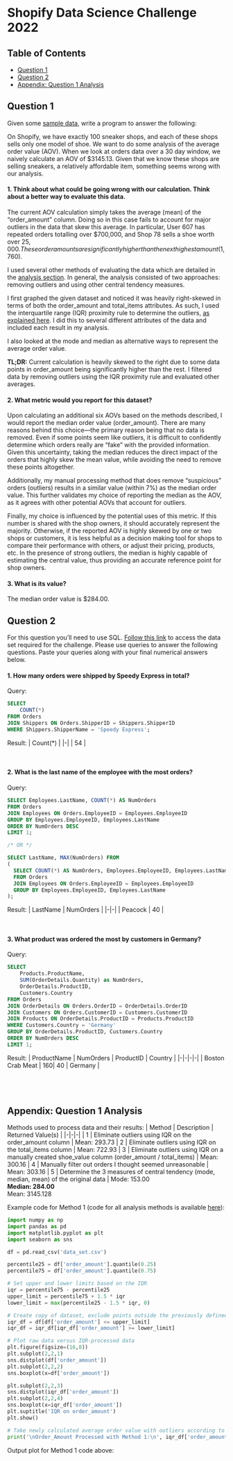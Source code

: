 # Shopify Data Science Challenge 2022
## Table of Contents

- [Question 1](#question-1)
- [Question 2](#question-2)
- [Appendix: Question 1 Analysis](#appendix:-question-1-analysis)

## Question 1

Given some [sample data](https://docs.google.com/spreadsheets/d/16i38oonuX1y1g7C_UAmiK9GkY7cS-64DfiDMNiR41LM/edit#gid=0), write a program to answer the following:

On Shopify, we have exactly 100 sneaker shops, and each of these shops sells only one model of shoe. We want to do some analysis of the average order value (AOV). When we look at orders data over a 30 day window, we naively calculate an AOV of $3145.13. Given that we know these shops are selling sneakers, a relatively affordable item, something seems wrong with our analysis.

#### **1. Think about what could be going wrong with our calculation. Think about a better way to evaluate this data.**

The current AOV calculation simply takes the average (mean) of the “order_amount” column. Doing so in this case fails to account for major outliers in the data that skew this average. In particular, User 607 has repeated orders totalling over $700,000, and Shop 78 sells a shoe worth over $25,000. These order amounts are significantly higher than the next highest amount ($1,760). 

I used several other methods of evaluating the data which are detailed in the [analysis section](). In general, the analysis consisted of two approaches: removing outliers and using other central tendency measures. 

I first graphed the given dataset and noticed it was heavily right-skewed in terms of both the order_amount and total_items attributes. As such, I used the interquartile range (IQR) proximity rule to determine the outliers, [as explained here](https://www.khanacademy.org/math/statistics-probability/summarizing-quantitative-data/box-whisker-plots/a/identifying-outliers-iqr-rule). I did this to several different attributes of the data and included each result in my analysis.

I also looked at the mode and median as alternative ways to represent the average order value. 

**TL;DR:** Current calculation is heavily skewed to the right due to some data points in order_amount being significantly higher than the rest. I filtered data by removing outliers using the IQR proximity rule and evaluated other averages. 


#### **2. What metric would you report for this dataset?**

Upon calculating an additional six AOVs based on the methods described, I would report the median order value (order_amount). There are many reasons behind this choice—the primary reason being that no data is removed. Even if some points seem like outliers, it is difficult to confidently determine which orders really are “fake” with the provided information. Given this uncertainty, taking the median reduces the direct impact of the orders that highly skew the mean value, while avoiding the need to remove these points altogether. 

Additionally, my manual processing method that does remove “suspicious” orders (outliers) results in a similar value (within 7%) as the median order value. This further validates my choice of reporting the median as the AOV, as it agrees with other potential AOVs that account for outliers.

Finally, my choice is influenced by the potential uses of this metric. If this number is shared with the shop owners, it should accurately represent the majority. Otherwise, if the reported AOV is highly skewed by one or two shops or customers, it is less helpful as a decision making tool for shops to compare their performance with others, or adjust their pricing, products, etc. In the presence of strong outliers, the median is highly capable of estimating the central value, thus providing an accurate reference point for shop owners.


#### **3. What is its value?**

The median order value is $284.00.


## Question 2

For this question you’ll need to use SQL. [Follow this link](https://www.w3schools.com/SQL/TRYSQL.ASP?FILENAME=TRYSQL_SELECT_ALL) to access the data set required for the challenge. Please use queries to answer the following questions. Paste your queries along with your final numerical answers below.

#### **1. How many orders were shipped by Speedy Express in total?**

Query:
```sql
SELECT 
    COUNT(*)
FROM Orders
JOIN Shippers ON Orders.ShipperID = Shippers.ShipperID
WHERE Shippers.ShipperName = 'Speedy Express';
```

Result:
| Count(*) |
|-|
| 54 |

&nbsp;

#### **2. What is the last name of the employee with the most orders?** 

Query:
```sql
SELECT Employees.LastName, COUNT(*) AS NumOrders 
FROM Orders 
JOIN Employees ON Orders.EmployeeID = Employees.EmployeeID
GROUP BY Employees.EmployeeID, Employees.LastName
ORDER BY NumOrders DESC
LIMIT 1;

/* OR */

SELECT LastName, MAX(NumOrders) FROM
(
  SELECT COUNT(*) AS NumOrders, Employees.EmployeeID, Employees.LastName
  FROM Orders 
  JOIN Employees ON Orders.EmployeeID = Employees.EmployeeID
  GROUP BY Employees.EmployeeID, Employees.LastName
);
```

Result:
| LastName | NumOrders |
|-|-|
| Peacock | 40 | 

&nbsp;

#### **3. What product was ordered the most by customers in Germany?**

Query:
```sql
SELECT 
    Products.ProductName, 
    SUM(OrderDetails.Quantity) as NumOrders, 
    OrderDetails.ProductID, 
    Customers.Country 
FROM Orders
JOIN OrderDetails ON Orders.OrderID = OrderDetails.OrderID
JOIN Customers ON Orders.CustomerID = Customers.CustomerID
JOIN Products ON OrderDetails.ProductID = Products.ProductID
WHERE Customers.Country = 'Germany'
GROUP BY OrderDetails.ProductID, Customers.Country
ORDER BY NumOrders DESC
LIMIT 1;
```

Result:
| ProductName | NumOrders | ProductID | Country |
|-|-|-|-|
| Boston Crab Meat | 160| 40 | Germany |

&nbsp;
----------------

## Appendix: Question 1 Analysis

Methods used to process data and their results:
| Method | Description | Returned Value(s) |
|-|-|-|
| 1 | Eliminate outliers using IQR on the order_amount column | Mean: 293.73
| 2 | Eliminate outliers using IQR on the total_items column | Mean: 722.93
| 3 | Eliminate outliers using IQR on a manually created shoe_value column (order_amount / total_items) | Mean: 300.16
| 4 | Manually filter out orders I thought seemed unreasonable | Mean: 303.16
| 5 | Determine the 3 measures of central tendency (mode, median, mean) of the original data | Mode: 153.00 <br /> **Median: 284.00** <br /> Mean: 3145.128

Example code for Method 1 (code for all analysis methods is available [here]()):
```python
import numpy as np
import pandas as pd
import matplotlib.pyplot as plt
import seaborn as sns

df = pd.read_csv('data_set.csv')

percentile25 = df['order_amount'].quantile(0.25)
percentile75 = df['order_amount'].quantile(0.75)

# Set upper and lower limits based on the IQR
iqr = percentile75 - percentile25
upper_limit = percentile75 + 1.5 * iqr
lower_limit = max(percentile25 - 1.5 * iqr, 0)

# Create copy of dataset, exclude points outside the previously defined limits
iqr_df = df[df['order_amount'] <= upper_limit]
iqr_df = iqr_df[iqr_df['order_amount'] >= lower_limit]

# Plot raw data versus IQR-processed data
plt.figure(figsize=(16,8))
plt.subplot(2,2,1)
sns.distplot(df['order_amount'])
plt.subplot(2,2,2)
sns.boxplot(x=df['order_amount'])

plt.subplot(2,2,3)
sns.distplot(iqr_df['order_amount'])
plt.subplot(2,2,4)
sns.boxplot(x=iqr_df['order_amount'])
plt.suptitle('IQR on order_amount')
plt.show()

# Take newly calculated average order value with outliers according to IQR rule excluded
print('\nOrder_Amount Processed with Method 1:\n', iqr_df['order_amount'].describe(), sep='')
```

Output plot for Method 1 code above:


